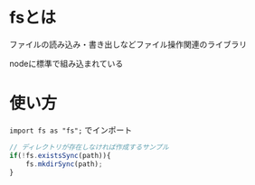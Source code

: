 # fsとは

ファイルの読み込み・書き出しなどファイル操作関連のライブラリ

nodeに標準で組み込まれている

# 使い方

`import fs as "fs";` でインポート

```javascript
// ディレクトリが存在しなければ作成するサンプル
if(!fs.existsSync(path)){
    fs.mkdirSync(path);
}
```

